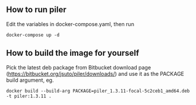 ## How to run piler

Edit the variables in docker-compose.yaml, then run

```
docker-compose up -d
```

## How to build the image for yourself

Pick the latest deb package from Bitbucket download page (https://bitbucket.org/jsuto/piler/downloads/)
and use it as the PACKAGE build argument, eg.

```
docker build --build-arg PACKAGE=piler_1.3.11-focal-5c2ceb1_amd64.deb -t piler:1.3.11 .
```
